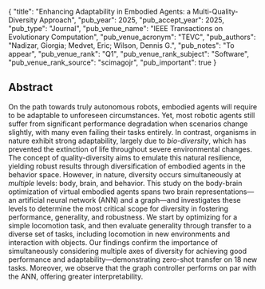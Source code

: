 {
  "title": "Enhancing Adaptability in Embodied Agents: a Multi-Quality-Diversity Approach",
  "pub_year": 2025,
  "pub_accept_year": 2025,
  "pub_type": "Journal",
  "pub_venue_name": "IEEE Transactions on Evolutionary Computation",
  "pub_venue_acronym": "TEVC",
  "pub_authors": "Nadizar, Giorgia; Medvet, Eric; Wilson, Dennis G.",
  "pub_notes": "To appear",
  "pub_venue_rank": "Q1",
  "pub_venue_rank_subject": "Software",
  "pub_venue_rank_source": "scimagojr",
  "pub_important": true
}

## Abstract
On the path towards truly autonomous robots, embodied agents will require to be adaptable to unforeseen circumstances. Yet, most robotic agents still suffer from significant performance degradation when scenarios change slightly, with many even failing their tasks entirely. In contrast, organisms in nature exhibit strong adaptability, largely due to *bio-diversity*, which has prevented the extinction of life throughout severe environmental changes. The concept of quality-diversity aims to emulate this natural resilience, yielding robust results through diversification of embodied agents in the behavior space. However, in nature, diversity occurs simultaneously at *multiple* levels: body, brain, and behavior. This study on the body-brain optimization of virtual embodied agents spans two brain representations—an artificial neural network (ANN) and a graph—and investigates these levels to determine the most critical scope for diversity in fostering performance, generality, and robustness. We start by optimizing for a simple locomotion task, and then evaluate generality through transfer to a diverse set of tasks, including locomotion in new environments and interaction with objects. Our findings confirm the importance of simultaneously considering multiple axes of diversity for achieving good performance and adaptability—demonstrating zero-shot transfer on 18 new tasks. Moreover, we observe that the graph controller performs on par with the ANN, offering greater interpretability.

